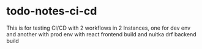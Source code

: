 # todo-notes-ci-cd
This is for testing CI/CD with 2 workflows in 2 Instances, one for dev env and another with prod env with react frontend build and nuitka drf backend build 
